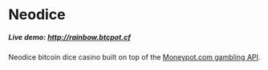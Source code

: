 # Neodice

##### Live demo: http://rainbow.btcpot.cf

Neodice bitcoin dice casino built on top of the [Moneypot.com gambling API](https://www.moneypot.com/api-docs.html).
